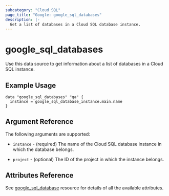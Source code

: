 ```yaml
---
subcategory: "Cloud SQL"
page_title: "Google: google_sql_databases"
description: |-
  Get a list of databases in a Cloud SQL database instance.
---
```


# google\_sql\_databases

Use this data source to get information about a list of databases in a Cloud SQL instance.
## Example Usage


```hcl
data "google_sql_databases" "qa" {
  instance = google_sql_database_instance.main.name
}
```

## Argument Reference

The following arguments are supported:

* `instance` - (required) The name of the Cloud SQL database instance in which the database belongs.

* `project` - (optional) The ID of the project in which the instance belongs.

## Attributes Reference
See [google_sql_database](https://registry.terraform.io/providers/hashicorp/google/latest/docs/resources/sql_database) resource for details of all the available attributes.
